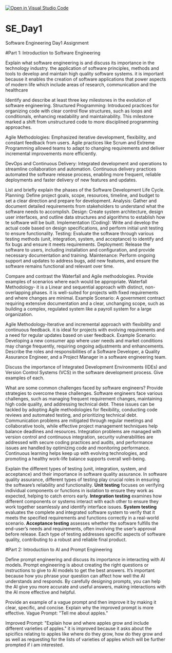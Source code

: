 [![Open in Visual Studio Code](https://classroom.github.com/assets/open-in-vscode-2e0aaae1b6195c2367325f4f02e2d04e9abb55f0b24a779b69b11b9e10269abc.svg)](https://classroom.github.com/online_ide?assignment_repo_id=15568860&assignment_repo_type=AssignmentRepo)
# SE_Day1
Software Engineering Day1 Assignment

#Part 1: Introduction to Software Engineering

Explain what software engineering is and discuss its importance in the technology industry.
the application of software principles, methods and tools to develop and maintain high quality software systems. it is important because it enables the creation of software applications that power aspects of modern life which include areas of research, communication and the healthcare

Identify and describe at least three key milestones in the evolution of software engineering.
Structured Programming: Introduced practices for organizing code with clear control flow structures, such as loops and conditionals, enhancing readability and maintainability. This 
milestone marked a shift from unstructured code to more disciplined programming approaches.

Agile Methodologies: Emphasized iterative development, flexibility, and constant feedback from users. Agile practices like Scrum and Extreme Programming allowed teams to adapt to changing requirements and deliver incremental improvements more efficiently.

DevOps and Continuous Delivery: Integrated development and operations to streamline collaboration and automation. Continuous delivery practices automated the software release process, enabling more frequent, reliable deployments and faster delivery of new features and updates.

List and briefly explain the phases of the Software Development Life Cycle.
Planning: Define project goals, scope, resources, timeline, and budget to set a clear direction and prepare for development.
Analysis: Gather and document detailed requirements from stakeholders to understand what the software needs to accomplish.
Design: Create system architecture, design user interfaces, and outline data structures and algorithms to establish how te software will be built.
Implementation (Coding): Write and develop the actual code based on design specifications, and perform initial unit testing to ensure functionality.
Testing: Evaluate the software through various testing methods (unit, integration, system, and acceptance) to identify and fix bugs and ensure it meets requirements.
Deployment: Release the software to users, including installation and configuration, and provide necessary documentation and training.
Maintenance: Perform ongoing support and updates to address bugs, add new features, and ensure the software remains functional and relevant over time.

Compare and contrast the Waterfall and Agile methodologies. Provide examples of scenarios where each would be appropriate.
Waterfall Methodology- it is a Linear and sequential approach with distinct, non-overlapping phases. it is well-suited for projects with fixed requirements and where changes are minimal.
Example Scenario: A government contract requiring extensive documentation and a clear, unchanging scope, such as building a complex, regulated system like a payroll system for a large organization.

Agile Methodology-Iterative and incremental approach with flexibility and continuous feedback. it is ideal for projects with evolving requirements and a need for regular updates based on user feedback.
Example Scenario: Developing a new consumer app where user needs and market conditions may change frequently, requiring ongoing adjustments and enhancements.
Describe the roles and responsibilities of a Software Developer, a Quality Assurance Engineer, and a Project Manager in a software engineering team.


Discuss the importance of Integrated Development Environments (IDEs) and Version Control Systems (VCS) in the software development process. Give examples of each.

What are some common challenges faced by software engineers? Provide strategies to overcome these challenges.
Software engineers face various challenges, such as managing frequent requirement changes, maintaining high code quality, and addressing technical debt. These issues can be tackled by adopting Agile methodologies for flexibility, conducting code reviews and automated testing, and prioritizing technical debt. Communication problems are mitigated through regular meetings and collaborative tools, while effective project management techniques help balance deadlines and resources. Integration problems are managed with version control and continuous integration, security vulnerabilities are addressed with secure coding practices and audits, and performance issues are handled by optimizing code and monitoring performance. Continuous learning helps keep up with evolving technologies, and promoting a healthy work-life balance supports overall well-being.

Explain the different types of testing (unit, integration, system, and acceptance) and their importance in software quality assurance.
In software quality assurance, different types of testing play crucial roles in ensuring the software’s reliability and functionality. **Unit testing** focuses on verifying individual components or functions in isolation to ensure they work as expected, helping to catch errors early. **Integration testing** examines how different components or systems interact with each other to ensure they work together seamlessly and identify interface issues. **System testing** evaluates the complete and integrated software system to verify that it meets the specified requirements and functions correctly in a real-world scenario. **Acceptance testing** assesses whether the software fulfills the end-user’s needs and requirements, often involving the user’s approval before release. Each type of testing addresses specific aspects of software quality, contributing to a robust and reliable final product.

#Part 2: Introduction to AI and Prompt Engineering


Define prompt engineering and discuss its importance in interacting with AI models.
Prompt engineering is about creating the right questions or instructions to give to AI models to get the best answers. It’s important because how you phrase your question can affect how well the AI understands and responds. By carefully designing prompts, you can help the AI give you more accurate and useful answers, making interactions with the AI more effective and helpful.

Provide an example of a vague prompt and then improve it by making it clear, specific, and concise. Explain why the improved prompt is more effective.
Vague Prompt: "Tell me about apples."

Improved Prompt: "Explain how and where apples grow and include different varieties of apples."
it is improved because it asks about the spicifics relating to apples like where do they grow, how do they grow and as well as requesting for the lists of varieties of apples which will be further prompted if i am interested.



